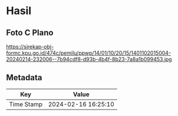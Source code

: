 # Hasil

## Foto C Plano

https://sirekap-obj-formc.kpu.go.id/474c/pemilu/ppwp/14/01/10/20/15/1401102015004-20240214-232006--7b94cdf8-d93b-4b4f-8b23-7a8a1b099453.jpg


## Metadata

| Key        | Value               |
| ---------- | ------------------- |
| Time Stamp | 2024-02-16 16:25:10 |



